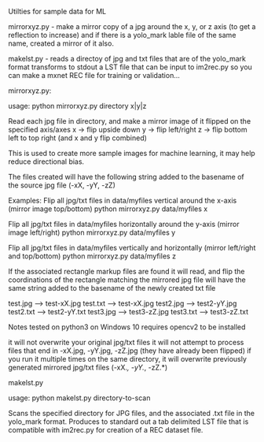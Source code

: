 Utilties for sample data for ML

mirrorxyz.py - make a mirror copy of a jpg around the x, y, or z axis (to get a reflection to increase) and if there is a yolo_mark lable file of the same name, created a mirror of it also.

makelst.py - reads a directoy of jpg and txt files that are of the yolo_mark format transforms to stdout a LST file that can be input   to im2rec.py so you can make a mxnet REC file for training or validation... 


mirrorxyz.py:

usage: python mirrorxyz.py directory x|y|z

Read each jpg file in directory, and make a mirror image of it flipped on the specified axis/axes
  x  -> flip upside down
  y  -> flip left/right
  z -> flip bottom left to top right (and x and y flip combined)

This is used to create more sample images for machine learning, it may help reduce directional bias.

The files created will have the following string added to the basename of the source jpg file (-xX, -yY, -zZ)

Examples:
 Flip all jpg/txt files in data/myfiles vertical around the x-axis (mirror image top/bottom)
       python mirrorxyz.py data/myfiles x

 Flip all jpg/txt files in data/myfiles horizontally around the y-axis (mirror image left/right)
       python mirrorxyz.py data/myfiles y

 Flip all jpg/txt files in data/myfiles vertically and horizontally (mirror left/right and top/bottom)
       python mirrorxyz.py data/myfiles z

If the associated rectangle markup files are found it will read, and flip the coordinations of the rectangle
matching the mirrored jpg file will have the same string added to the basename of the newly created txt file

  test.jpg --> test-xX.jpg
  test.txt --> test-xX.jpg
  test2.jpg --> test2-yY.jpg
  test2.txt --> test2-yY.txt
  test3.jpg --> test3-zZ.jpg
  test3.txt --> test3-zZ.txt

Notes
   tested on python3 on Windows 10
   requires opencv2 to be installed

   it will not overwrite your original jpg/txt files
   it will not attempt to process files that end in -xX.jpg, -yY.jpg, -zZ.jpg (they have already been flipped)
   if you run it multiple times on the same directory, it will overwrite previously generated mirrored jpg/txt files (-xX.*, -yY.*, -zZ.*)
    
makelst.py

usage: python makelst.py  directory-to-scan 

Scans the specified directory for JPG files, and the associated .txt file in the yolo_mark format. Produces to standard out a tab delimited LST file that is compatible with im2rec.py for creation of a REC dataset file. 

